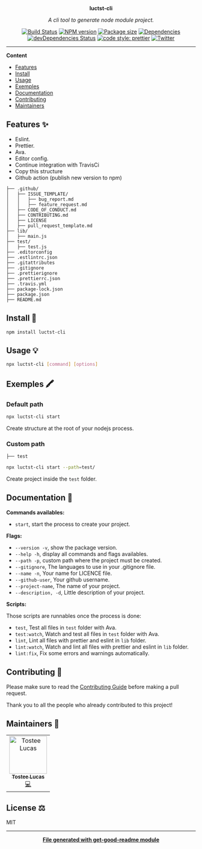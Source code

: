 <div align="center">
  <!-- <a href="#">
  	<img src="https://media.giphy.com/media/JIX9t2j0ZTN9S/giphy-downsized.gif" alt="Logo project" height="160" />
  </a> -->
  <br>
  <br>
  <p>
    <b>luctst-cli</b>
  </p>
  <p>
     <i>A cli tool to generate node module project.</i>
  </p>
  <p>

[![Build Status](https://travis-ci.com/luctst/luctst-cli.svg?branch=master)](https://travis-ci.com/luctst/luctst-cli)
[![NPM version](https://img.shields.io/npm/v/luctst-cli?style=flat-square)](https://img.shields.io/npm/v/luctst-cli?style=flat-square)
[![Package size](https://img.shields.io/bundlephobia/min/luctst-cli)](https://img.shields.io/bundlephobia/min/luctst-cli)
[![Dependencies](https://img.shields.io/david/luctst/luctst-cli.svg?style=popout-square)](https://david-dm.org/luctst/luctst-cli)
[![devDependencies Status](https://david-dm.org/luctst/luctst-cli/dev-status.svg?style=flat-square)](https://david-dm.org/luctst/luctst-cli?type=dev)
[![code style: prettier](https://img.shields.io/badge/code_style-prettier-ff69b4.svg?style=flat-square)](https://github.com/prettier/prettier)
[![Twitter](https://img.shields.io/twitter/follow/luctstt.svg?label=Follow&style=social)](https://twitter.com/luctstt)

  </p>
</div>

---

**Content**

* [Features](##features)
* [Install](##install)
* [Usage](##usage)
* [Exemples](##exemples)
* [Documentation](##documentation)
* [Contributing](##contributing)
* [Maintainers](##maintainers)

## Features ✨
* Eslint.
* Prettier.
* Ava.
* Editor config.
* Continue integration with TravisCi
* Copy this structure
* Github action (publish new version to npm)
```
├── .github/
│	├── ISSUE_TEMPLATE/
│	│	├── bug_report.md
│	│	├── feature_request.md
│	├── CODE_OF_CONDUCT.md
│	├── CONTRIBUTING.md
│	├── LICENSE
│	├── pull_request_template.md
├── lib/
│	├── main.js
├── test/
│	├── test.js
├── .editorconfig
├── .estlintrc.json
├── .gitattributes
├── .gitignore
├── .prettierignore
├── .prettierrc.json
├── .travis.yml
├── package-lock.json
├── package.json
├── README.md
```

## Install 🐙
```
npm install luctst-cli
```

## Usage 💡
```sh
npx luctst-cli [command] [options]
```

## Exemples 🖍
### Default path
```sh
npx luctst-cli start
```
Create structure at the root of your nodejs process.

### Custom path
```sh
├── test

npx luctst-cli start --path=test/
```
Create project inside the `test` folder.

## Documentation 📄
**Commands availables:**
* `start`, start the process to create your project.

**Flags:**
* `--version -v`, show the package version.
* `--help -h`, display all commands and flags availables.
* `--path -p`, custom path where the project must be created.
* `--gitignore`, The languages to use in your .gitignore file.
* `--name -n`, Your name for LICENCE file.
* `--github-user`, Your github username.
* `--project-name`, The name of your project.
* `--description, -d`, Little description of your project. 

**Scripts:**

Those scripts are runnables once the process is done:
* `test`, Test all files in `test` folder with Ava.
* `test:watch`, Watch and test all files in `test` folder with Ava.
* `lint`, Lint all files with prettier and eslint in `lib` folder.
* `lint:watch`, Watch and lint all files with prettier and eslint in `lib` folder.
* `lint:fix`, Fix some errors and warnings automatically.

## Contributing 🍰
Please make sure to read the [Contributing Guide](https://github.com/luctst/luctst-cli/blob/master/.github/CONTRIBUTING.md) before making a pull request.

Thank you to all the people who already contributed to this project!

## Maintainers 👷
<table>
  <tr>
    <td align="center"><a href="https://lucastostee.now.sh/"><img src="https://avatars3.githubusercontent.com/u/22588842?s=460&v=4" width="100px;" alt="Tostee Lucas"/><br /><sub><b>Tostee Lucas</b></sub></a><br /><a href="#" title="Code">💻</a></td>
  </tr>
</table>

## License ⚖️
MIT

---
<div align="center">
	<b>
		<a href="https://www.npmjs.com/package/get-good-readme">File generated with get-good-readme module</a>
	</b>
</div>

